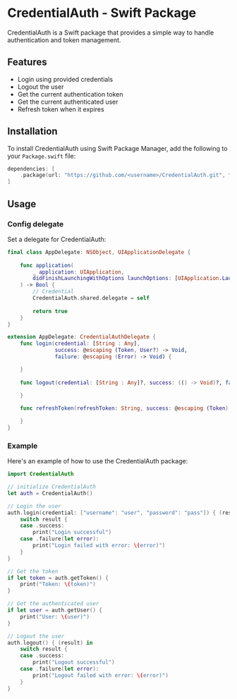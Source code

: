 # CredentialAuth - Swift Package

CredentialAuth is a Swift package that provides a simple way to handle authentication and token management.

## Features

* Login using provided credentials
* Logout the user
* Get the current authentication token
* Get the current authenticated user
* Refresh token when it expires

## Installation

To install CredentialAuth using Swift Package Manager, add the following to your `Package.swift` file:

```Swift
dependencies: [
    .package(url: "https://github.com/<username>/CredentialAuth.git", from: "1.0.0")
]
```

## Usage

### Config delegate

Set a delegate for CredentialAuth:

```Swift
final class AppDelegate: NSObject, UIApplicationDelegate {
    
    func application(
        _ application: UIApplication,
        didFinishLaunchingWithOptions launchOptions: [UIApplication.LaunchOptionsKey: Any]? = nil
    ) -> Bool {
        // Credential
        CredentialAuth.shared.delegate = self
        
        return true
    }
}

extension AppDelegate: CredentialAuthDelegate {
    func login(credential: [String : Any],
               success: @escaping (Token, User?) -> Void,
               failure: @escaping (Error) -> Void) {

    }
    
    func logout(credential: [String : Any]?, success: (() -> Void)?, failure: ((Error) -> Void)?) {

    }
    
    func refreshToken(refreshToken: String, success: @escaping (Token) -> Void, failure: @escaping (Error) -> Void) {

    }
}
```

### Example

Here's an example of how to use the CredentialAuth package:

```Swift
import CredentialAuth

// initialize CredentialAuth
let auth = CredentialAuth()

// Login the user
auth.login(credential: ["username": "user", "password": "pass"]) { (result) in
    switch result {
    case .success:
        print("Login successful")
    case .failure(let error):
        print("Login failed with error: \(error)")
    }
}

// Get the token
if let token = auth.getToken() {
    print("Token: \(token)")
}

// Get the authenticated user
if let user = auth.getUser() {
    print("User: \(user)")
}

// Logout the user
auth.logout() { (result) in
    switch result {
    case .success:
        print("Logout successful")
    case .failure(let error):
        print("Logout failed with error: \(error)")
    }
}
```
